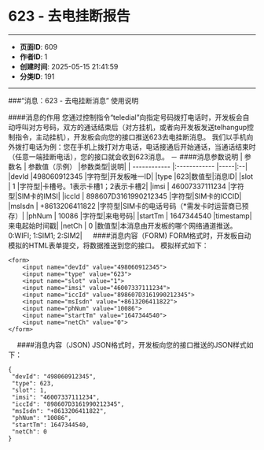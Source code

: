 # 623 - 去电挂断报告

---
- **页面ID**: 609
- **作者ID**: 1
- **创建时间**: 2025-05-15 21:41:59
- **分类ID**: 191
---

###“消息：623 - 去电挂断消息” 使用说明

####消息的作用
您通过控制指令“teledial”向指定号码拨打电话时，开发板会自动呼叫对方号码，双方的通话结束后（对方挂机，或者向开发板发送telhangup控制指令，主动挂机），开发板会向您的接口推送623去电挂断消息。
我们以手机向外拨打电话为例：您在手机上拨打对方电话，电话接通后开始通话，当通话结束时（任意一端挂断电话），您的接口就会收到623消息。
－
####消息参数说明
| 参数名  | 参数值（示例）  |参数类型|说明|
| ------------ |:------------ |-----|:--|
|devId |498060912345 |字符型|开发板唯一ID|
|type |623|数值型|消息ID|
|slot  | 1 |字符型|卡槽号。1表示卡槽1；2表示卡槽2|
|imsi  | 46007337111234 |字符型|SIM卡的IMSI|
|iccId  | 898607D3161990212345 |字符型|SIM卡的ICCID|
|msIsdn  | +8613206411822 |字符型|SIM卡的电话号码（*需发卡时运营商已预存）|
|phNum | 10086  |字符型|来电号码|
|startTm | 1647344540   |timestamp|来电起始时间戳|
|netCh  | 0 |数值型|本消息由开发板的哪个网络通道推送。0:WIFI; 1:SIM1; 2:SIM2|
　
####消息内容（FORM)
FORM格式时，开发板自动模拟的HTML表单提交，将数据推送到您的接口。
模拟样式如下：
```
<form>
	<input name="devId" value="498060912345">
	<input name="type" value="623">
	<input name="slot" value="1">
	<input name="imsi" value="46007337111234">
	<input name="iccId" value="898607D3161990212345">
	<input name="msIsdn" value="+8613206411822">
	<input name="phNum" value="10086">
	<input name="startTm" value="1647344540">
	<input name="netCh" value="0">
</form>
```
　
####消息内容（JSON)
JSON格式时，开发板向您的接口推送的JSON样式如下：

 ``` 
 {
  "devId": "498060912345",
  "type": 623,
  "slot": 1,
  "imsi": "46007337111234",
  "iccId": "898607D3161990212345",
  "msIsdn": "+8613206411822",
  "phNum": "10086",
  "startTm": 1647344540,
  "netCh": 0
} 

 ```


